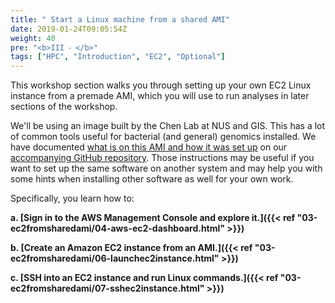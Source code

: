 ```yaml
---
title: " Start a Linux machine from a shared AMI"
date: 2019-01-24T09:05:54Z
weight: 40 
pre: "<b>III ⁃ </b>"
tags: ["HPC", "Introduction", "EC2", "Optional"]
---
```


This workshop section walks you through setting up your own EC2 Linux instance from a premade AMI, which you will use to run analyses in later sections of the workshop.

We'll be using an image built by the Chen Lab at NUS and GIS. This has a lot of common tools useful for bacterial (and general) genomics installed. We have documented [what is on this AMI and how it was set up](https://github.com/swainechen/chenlab-training/tree/main/sysadmin) on our [accompanying GitHub repository](https://github.com/swainechen/chenlab-training). Those instructions may be useful if you want to set up the same software on another system and may help you with some hints when installing other software as well for your own work.

Specifically, you learn how to:

**a.	[Sign in to the AWS Management Console and explore it.]({{< ref "03-ec2fromsharedami/04-aws-ec2-dashboard.html" >}})**

**b.	[Create an Amazon EC2 instance from an AMI.]({{< ref "03-ec2fromsharedami/06-launchec2instance.html" >}})**

**c.	[SSH into an EC2 instance and run Linux commands.]({{< ref "03-ec2fromsharedami/07-sshec2instance.html" >}})**

<!-- Total cost to run this lab is expected to be less than **two dollars should you run it on your own or company account** if the guide is followed as discussed, in one sitting, and including the deletion of all resources outlined through the guide. -->
